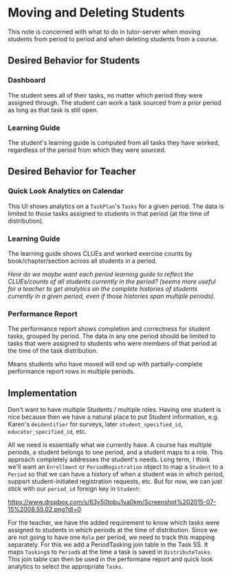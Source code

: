 # Moving and Deleting Students

This note is concerned with what to do in tutor-server when moving students from period to period and when deleting students from a course.

## Desired Behavior for Students

### Dashboard 

The student sees all of their tasks, no matter which period they were assigned through.  The student can work a task sourced from a prior period as long as that task is still open.

### Learning Guide

The student's learning guide is computed from all tasks they have worked, regardless of the period from which they were sourced.

## Desired Behavior for Teacher

### Quick Look Analytics on Calendar

This UI shows analytics on a `TaskPlan`'s `Tasks` for a given period.  The data is limited to those tasks assigned to students in that period (at the time of distribution).

### Learning Guide

The learning guide shows CLUEs and worked exercise counts by book/chapter/section across all students in a period.

*Here do we maybe want each period learning guide to reflect the CLUEs/counts of all students currently in the period?  (seems more useful for a teacher to get analytics on the complete histories of students currently in a given period, even if those histories span multiple periods).*

### Performance Report

The performance report shows completion and correctness for student tasks, grouped by period.  The data in any one period should be limited to tasks that were assigned to students who were members of that period at the time of the task distribution.

Means students who have moved will end up with partially-complete performance report rows in multiple periods.


## Implementation

Don't want to have multiple Students / multiple roles.  Having one student is nice because then we have a natural place to put Student information, e.g. Karen's `deidentifier` for surveys, later `student_specified_id`, `educator_specified_id`, etc.  

All we need is essentially what we currently have.  A course has multiple periods, a student belongs to one period, and a student maps to a role.  This approach completely addresses the student's needs.  Long term, I think we'll want an `Enrollment` or `PeriodRegistration` object to map a `Student` to a `Period` so that we can have a history of when a student was in which period, support student-initiated registration requests, etc.  But for now, we can just stick with our `period_id` foreign key in `Student`:

https://www.dropbox.com/s/63y50tobu1ya0km/Screenshot%202015-07-15%2008.55.02.png?dl=0

For the teacher, we have the added requirement to know which tasks were assigned to students in which periods at the time of distribution. Since we are not going to have one `Role` per period, we need to track this mapping separately.  For this we add a PeriodTasking join table in the Task SS.  It maps `Tasking`s to `Period`s at the time a task is saved in `DistributeTasks`.  This join table can then be used in the performane report and quick look analytics to select the appropriate `Tasks`.  
